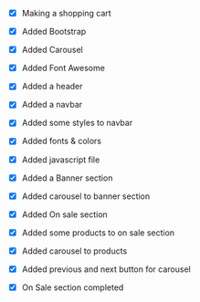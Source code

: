 - [x] Making a shopping cart
- [x] Added Bootstrap
- [x] Added Carousel
- [x] Added Font Awesome

- [x] Added a header
- [x] Added a navbar
- [x] Added some styles to navbar
- [x] Added fonts & colors

- [x] Added javascript file
- [x] Added a Banner section
- [x] Added carousel to banner section
- [x] Added On sale section
- [x] Added some products to on sale section
- [x] Added carousel to products
- [x] Added previous and next button for carousel
- [x] On Sale section completed
